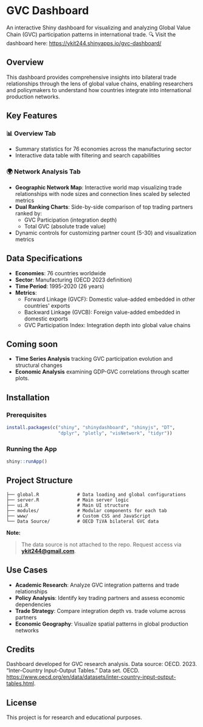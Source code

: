 
# GVC Dashboard

An interactive Shiny dashboard for visualizing and analyzing Global Value Chain (GVC) participation patterns in international trade.
🔍 Visit the dashboard here: https://ykit244.shinyapps.io/gvc-dashboard/

## Overview

This dashboard provides comprehensive insights into bilateral trade relationships through the lens of global value chains, enabling researchers and policymakers to understand how countries integrate into international production networks.

## Key Features

### 📊 Overview Tab
- Summary statistics for 76 economies across the manufacturing sector
- Interactive data table with filtering and search capabilities

### 🌍 Network Analysis Tab
- **Geographic Network Map**: Interactive world map visualizing trade relationships with node sizes and connection lines scaled by selected metrics
- **Dual Ranking Charts**: Side-by-side comparison of top trading partners ranked by:
  - GVC Participation (integration depth)
  - Total GVC (absolute trade value)
- Dynamic controls for customizing partner count (5-30) and visualization metrics

## Data Specifications

- **Economies**: 76 countries worldwide
- **Sector**: Manufacturing (OECD 2023 definition)
- **Time Period**: 1995-2020 (26 years)
- **Metrics**: 
  - Forward Linkage (GVCF): Domestic value-added embedded in other countries' exports
  - Backward Linkage (GVCB): Foreign value-added embedded in domestic exports
  - GVC Participation Index: Integration depth into global value chains

## Coming soon
- **Time Series Analysis** tracking GVC participation evolution and structural changes
- **Economic Analysis** examining GDP-GVC correlations through scatter plots. 

## Installation

### Prerequisites
```r
install.packages(c("shiny", "shinydashboard", "shinyjs", "DT", 
                   "dplyr", "plotly", "visNetwork", "tidyr"))
```

### Running the App
```r
shiny::runApp()
```

## Project Structure
```
├── global.R              # Data loading and global configurations
├── server.R              # Main server logic
├── ui.R                  # Main UI structure
├── modules/              # Modular components for each tab
├── www/                  # Custom CSS and JavaScript
└── Data Source/          # OECD TiVA bilateral GVC data
```
**Note:**  
> The data source is not attached to the repo. Request access via **ykit244@gmail.com**.

## Use Cases

- **Academic Research**: Analyze GVC integration patterns and trade relationships
- **Policy Analysis**: Identify key trading partners and assess economic dependencies
- **Trade Strategy**: Compare integration depth vs. trade volume across partners
- **Economic Geography**: Visualize spatial patterns in global production networks

## Credits

Dashboard developed for GVC research analysis. Data source: OECD. 2023. “Inter-Country Input-Output Tables.” Data set. OECD. https://www.oecd.org/en/data/datasets/inter-country-input-output-tables.html. 
## License

This project is for research and educational purposes.
